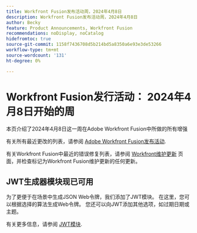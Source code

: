 ```yaml
---
title: Workfront Fusion发布活动周，2024年4月8日
description: Workfront Fusion发布活动周，2024年4月8日
author: Becky
feature: Product Announcements, Workfront Fusion
recommendations: noDisplay, noCatalog
hidefromtoc: true
source-git-commit: 1158f7436708d5b214bd5a8350a6e93e3de53266
workflow-type: tm+mt
source-wordcount: '131'
ht-degree: 0%

---
```


# Workfront Fusion发行活动： 2024年4月8日开始的周

本页介绍了2024年4月8日这一周在Adobe Workfront Fusion中所做的所有增强

有关所有最近更改的列表，请参阅 [Adobe Workfront Fusion发布活动](../../../product-announcements/product-releases/fusion-release-activity/fusion-release-activity.md).

有关Workfront Fusion中最近的错误修复列表，请参阅 [Workfront维护更新](https://experienceleague.adobe.com/docs/workfront-known-issues/releases/current-updates.html) 页面，并检查标记为Workfront Fusion维护更新的任何更新。

## JWT生成器模块现已可用

为了更便于在场景中生成JSON Web令牌，我们添加了JWT模块。 在这里，您可以根据选择的算法生成Web令牌。 您还可以向JWT添加其他选项，如过期日期或主题。

有关更多信息，请参阅 [JWT模块](/help/quicksilver/workfront-fusion/apps-and-their-modules/jwt-modules.md).

